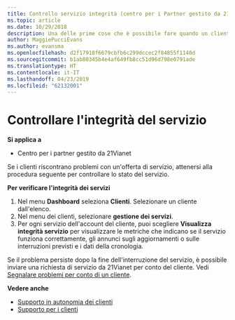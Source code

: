 ```yaml
---
title: Controllo servizio integrità (centro per i Partner gestito da 21Vianet)
ms.topic: article
ms.date: 10/29/2018
description: Una delle prime cose che è possibile fare quando un cliente segnala problemi con un servizio è controllare l'integrità del servizio.
author: MaggiePucciEvans
ms.author: evansma
ms.openlocfilehash: d2f17918f6679cbfb6c299dccec2f84855f1140d
ms.sourcegitcommit: b1ab80345b4e4af649fb8cc51d96d798e0791ade
ms.translationtype: HT
ms.contentlocale: it-IT
ms.lasthandoff: 04/23/2019
ms.locfileid: "62132001"
---
```

# <a name="check-service-health"></a>Controllare l'integrità del servizio

**Si applica a**

-   Centro per i partner gestito da 21Vianet


Se i clienti riscontrano problemi con un'offerta di servizio, attenersi alla procedura seguente per controllare lo stato del servizio.

**Per verificare l'integrità dei servizi**

1.  Nel menu **Dashboard** seleziona **Clienti**. Selezionare un cliente dall'elenco.
2.  Nel menu dei clienti, selezionare **gestione dei servizi**.
3.  Per ogni servizio dell'account del cliente, puoi scegliere **Visualizza integrità servizio** per visualizzare le metriche che indicano se il servizio funziona correttamente, gli annunci sugli aggiornamenti o sulle interruzioni previsti e i dati della cronologia.

Se il problema persiste dopo la fine dell'interruzione del servizio, è possibile inviare una richiesta di servizio da 21Vianet per conto del cliente. Vedi [Segnalare problemi per conto di un cliente](report-problems-on-behalf-of-a-customer.md).

**Vedere anche**

-   [Supporto in autonomia dei clienti](customer-self-support.md)
-   [Supporto per i clienti](customer-support.md)
